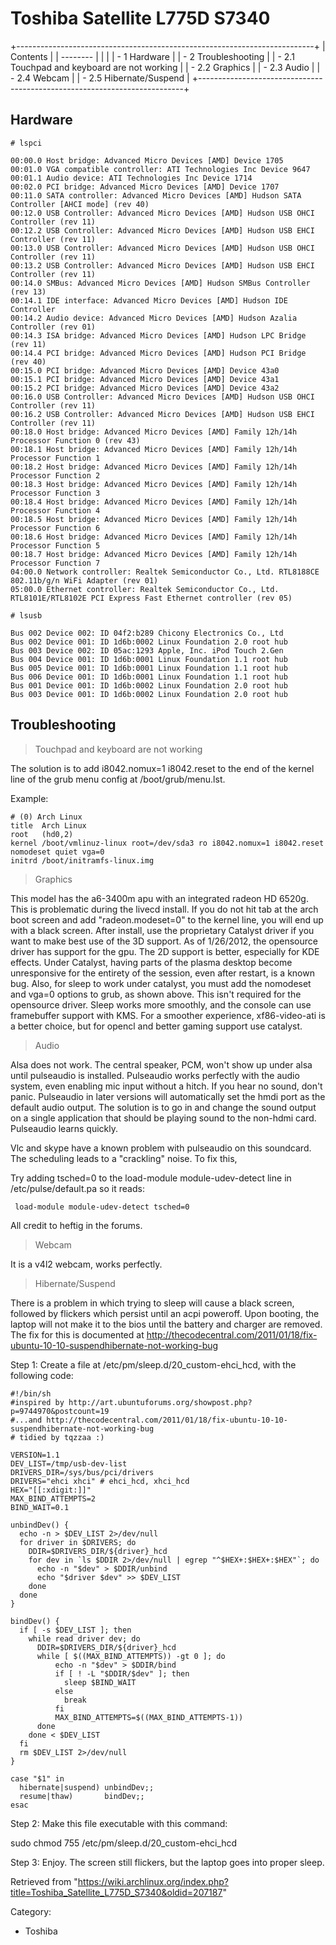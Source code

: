 Toshiba Satellite L775D S7340
=============================

+--------------------------------------------------------------------------+
| Contents                                                                 |
| --------                                                                 |
|                                                                          |
| -   1 Hardware                                                           |
| -   2 Troubleshooting                                                    |
|     -   2.1 Touchpad and keyboard are not working                        |
|     -   2.2 Graphics                                                     |
|     -   2.3 Audio                                                        |
|     -   2.4 Webcam                                                       |
|     -   2.5 Hibernate/Suspend                                            |
+--------------------------------------------------------------------------+

Hardware
--------

    # lspci

    00:00.0 Host bridge: Advanced Micro Devices [AMD] Device 1705
    00:01.0 VGA compatible controller: ATI Technologies Inc Device 9647
    00:01.1 Audio device: ATI Technologies Inc Device 1714
    00:02.0 PCI bridge: Advanced Micro Devices [AMD] Device 1707
    00:11.0 SATA controller: Advanced Micro Devices [AMD] Hudson SATA Controller [AHCI mode] (rev 40)
    00:12.0 USB Controller: Advanced Micro Devices [AMD] Hudson USB OHCI Controller (rev 11)
    00:12.2 USB Controller: Advanced Micro Devices [AMD] Hudson USB EHCI Controller (rev 11)
    00:13.0 USB Controller: Advanced Micro Devices [AMD] Hudson USB OHCI Controller (rev 11)
    00:13.2 USB Controller: Advanced Micro Devices [AMD] Hudson USB EHCI Controller (rev 11)
    00:14.0 SMBus: Advanced Micro Devices [AMD] Hudson SMBus Controller (rev 13)
    00:14.1 IDE interface: Advanced Micro Devices [AMD] Hudson IDE Controller
    00:14.2 Audio device: Advanced Micro Devices [AMD] Hudson Azalia Controller (rev 01)
    00:14.3 ISA bridge: Advanced Micro Devices [AMD] Hudson LPC Bridge (rev 11)
    00:14.4 PCI bridge: Advanced Micro Devices [AMD] Hudson PCI Bridge (rev 40)
    00:15.0 PCI bridge: Advanced Micro Devices [AMD] Device 43a0
    00:15.1 PCI bridge: Advanced Micro Devices [AMD] Device 43a1
    00:15.2 PCI bridge: Advanced Micro Devices [AMD] Device 43a2
    00:16.0 USB Controller: Advanced Micro Devices [AMD] Hudson USB OHCI Controller (rev 11)
    00:16.2 USB Controller: Advanced Micro Devices [AMD] Hudson USB EHCI Controller (rev 11)
    00:18.0 Host bridge: Advanced Micro Devices [AMD] Family 12h/14h Processor Function 0 (rev 43)
    00:18.1 Host bridge: Advanced Micro Devices [AMD] Family 12h/14h Processor Function 1
    00:18.2 Host bridge: Advanced Micro Devices [AMD] Family 12h/14h Processor Function 2
    00:18.3 Host bridge: Advanced Micro Devices [AMD] Family 12h/14h Processor Function 3
    00:18.4 Host bridge: Advanced Micro Devices [AMD] Family 12h/14h Processor Function 4
    00:18.5 Host bridge: Advanced Micro Devices [AMD] Family 12h/14h Processor Function 6
    00:18.6 Host bridge: Advanced Micro Devices [AMD] Family 12h/14h Processor Function 5
    00:18.7 Host bridge: Advanced Micro Devices [AMD] Family 12h/14h Processor Function 7
    04:00.0 Network controller: Realtek Semiconductor Co., Ltd. RTL8188CE 802.11b/g/n WiFi Adapter (rev 01)
    05:00.0 Ethernet controller: Realtek Semiconductor Co., Ltd. RTL8101E/RTL8102E PCI Express Fast Ethernet controller (rev 05) 

    # lsusb

    Bus 002 Device 002: ID 04f2:b289 Chicony Electronics Co., Ltd 
    Bus 002 Device 001: ID 1d6b:0002 Linux Foundation 2.0 root hub
    Bus 003 Device 002: ID 05ac:1293 Apple, Inc. iPod Touch 2.Gen
    Bus 004 Device 001: ID 1d6b:0001 Linux Foundation 1.1 root hub
    Bus 005 Device 001: ID 1d6b:0001 Linux Foundation 1.1 root hub
    Bus 006 Device 001: ID 1d6b:0001 Linux Foundation 1.1 root hub
    Bus 001 Device 001: ID 1d6b:0002 Linux Foundation 2.0 root hub
    Bus 003 Device 001: ID 1d6b:0002 Linux Foundation 2.0 root hub

Troubleshooting
---------------

> Touchpad and keyboard are not working

The solution is to add i8042.nomux=1 i8042.reset to the end of the
kernel line of the grub menu config at /boot/grub/menu.lst.

Example:

    # (0) Arch Linux
    title  Arch Linux
    root   (hd0,2)
    kernel /boot/vmlinuz-linux root=/dev/sda3 ro i8042.nomux=1 i8042.reset nomodeset quiet vga=0
    initrd /boot/initramfs-linux.img

> Graphics

This model has the a6-3400m apu with an integrated radeon HD 6520g. This
is problematic during the livecd install. If you do not hit tab at the
arch boot screen and add "radeon.modeset=0" to the kernel line, you will
end up with a black screen. After install, use the proprietary Catalyst
driver if you want to make best use of the 3D support. As of 1/26/2012,
the opensource driver has support for the gpu. The 2D support is better,
especially for KDE effects. Under Catalyst, having parts of the plasma
desktop become unresponsive for the entirety of the session, even after
restart, is a known bug. Also, for sleep to work under catalyst, you
must add the nomodeset and vga=0 options to grub, as shown above. This
isn't required for the opensource driver. Sleep works more smoothly, and
the console can use framebuffer support with KMS. For a smoother
experience, xf86-video-ati is a better choice, but for opencl and better
gaming support use catalyst.

> Audio

Alsa does not work. The central speaker, PCM, won't show up under alsa
until pulseaudio is installed. Pulseaudio works perfectly with the audio
system, even enabling mic input without a hitch. If you hear no sound,
don't panic. Pulseaudio in later versions will automatically set the
hmdi port as the default audio output. The solution is to go in and
change the sound output on a single application that should be playing
sound to the non-hdmi card. Pulseaudio learns quickly.

Vlc and skype have a known problem with pulseaudio on this soundcard.
The scheduling leads to a "crackling" noise. To fix this,

Try adding tsched=0 to the load-module module-udev-detect line in
/etc/pulse/default.pa so it reads:

     load-module module-udev-detect tsched=0

All credit to heftig in the forums.

> Webcam

It is a v4l2 webcam, works perfectly.

> Hibernate/Suspend

There is a problem in which trying to sleep will cause a black screen,
followed by flickers which persist until an acpi poweroff. Upon booting,
the laptop will not make it to the bios until the battery and charger
are removed. The fix for this is documented at
http://thecodecentral.com/2011/01/18/fix-ubuntu-10-10-suspendhibernate-not-working-bug

Step 1: Create a file at /etc/pm/sleep.d/20_custom-ehci_hcd, with the
following code:

    #!/bin/sh
    #inspired by http://art.ubuntuforums.org/showpost.php?p=9744970&postcount=19
    #...and http://thecodecentral.com/2011/01/18/fix-ubuntu-10-10-suspendhibernate-not-working-bug    
    # tidied by tqzzaa :)

    VERSION=1.1
    DEV_LIST=/tmp/usb-dev-list
    DRIVERS_DIR=/sys/bus/pci/drivers
    DRIVERS="ehci xhci" # ehci_hcd, xhci_hcd
    HEX="[[:xdigit:]]"
    MAX_BIND_ATTEMPTS=2
    BIND_WAIT=0.1

    unbindDev() {
      echo -n > $DEV_LIST 2>/dev/null
      for driver in $DRIVERS; do
        DDIR=$DRIVERS_DIR/${driver}_hcd
        for dev in `ls $DDIR 2>/dev/null | egrep "^$HEX+:$HEX+:$HEX"`; do
          echo -n "$dev" > $DDIR/unbind
          echo "$driver $dev" >> $DEV_LIST
        done
      done
    }

    bindDev() {
      if [ -s $DEV_LIST ]; then
        while read driver dev; do
          DDIR=$DRIVERS_DIR/${driver}_hcd
          while [ $((MAX_BIND_ATTEMPTS)) -gt 0 ]; do
              echo -n "$dev" > $DDIR/bind
              if [ ! -L "$DDIR/$dev" ]; then
                sleep $BIND_WAIT
              else
                break
              fi
              MAX_BIND_ATTEMPTS=$((MAX_BIND_ATTEMPTS-1))
          done  
        done < $DEV_LIST
      fi
      rm $DEV_LIST 2>/dev/null
    }

    case "$1" in
      hibernate|suspend) unbindDev;;
      resume|thaw)       bindDev;;
    esac

Step 2: Make this file executable with this command:

sudo chmod 755 /etc/pm/sleep.d/20_custom-ehci_hcd

Step 3: Enjoy. The screen still flickers, but the laptop goes into
proper sleep.

Retrieved from
"https://wiki.archlinux.org/index.php?title=Toshiba_Satellite_L775D_S7340&oldid=207187"

Category:

-   Toshiba

